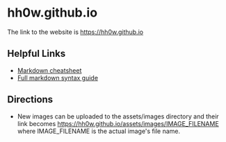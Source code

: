 # hh0w.github.io

The link to the website is https://hh0w.github.io

## Helpful Links

* [Markdown cheatsheet](https://github.com/adam-p/markdown-here/wiki/Markdown-Cheatsheet)
* [Full markdown syntax guide](https://kramdown.gettalong.org/syntax.html)

## Directions

* New images can be uploaded to the assets/images directory and their link becomes https://hh0w.github.io/assets/images/IMAGE_FILENAME where IMAGE_FILENAME is the actual image's file name.

